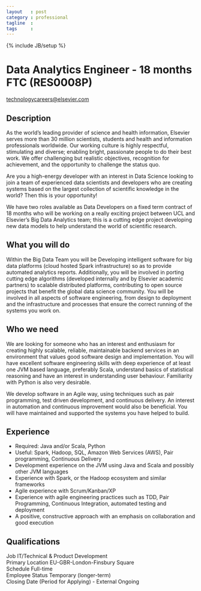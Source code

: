```yaml
---
layout   : post
category : professional
tagline  : 
tags     : 
---
```

{% include JB/setup %}

# Data Analytics Engineer - 18 months FTC (RES0008P)

technologycareers@elsevier.com

## Description

As the world’s leading provider of science and health information, Elsevier serves more than 30 million scientists, students and health and information professionals worldwide.  Our working culture is highly respectful, stimulating and diverse; enabling bright, passionate people to do their best work. We offer challenging but realistic objectives, recognition for achievement, and the opportunity to challenge the status quo.

Are you a high-energy developer with an interest in Data Science looking to join a team of experienced data scientists and developers who are creating systems based on the largest collection of scientific knowledge in the world? Then this is your opportunity!

We have two roles available as Data Developers on a fixed term contract of 18 months who will be working on a really exciting project between UCL and Elsevier’s Big Data Analytics team; this is a cutting edge project developing new data models to help understand the world of scientific research.
 
## What you will do

Within the Big Data Team you will be Developing intelligent software for big data platforms (cloud hosted Spark infrastructure) so as to provide automated analytics reports. Additionally, you will be involved in porting cutting edge algorithms (developed internally and by Elsevier academic partners) to scalable distributed platforms, contributing to open source projects that benefit the global data science community. You will be involved in all aspects of software engineering, from design to deployment and the infrastructure and processes that ensure the correct running of the systems you work on.
 
## Who we need

We are looking for someone who has an interest and enthusiasm for creating highly scalable, reliable, maintainable backend services in an environment that values good software design and implementation. You will have excellent software engineering skills with deep experience of at least one JVM based language, preferably Scala, understand basics of statistical reasoning and have an interest in understanding user behaviour. Familiarity with Python is also very desirable.
 

We develop software in an Agile way, using techniques such as pair programming, test driven development, and continuous delivery. An interest in automation and continuous improvement would also be beneficial. You will have maintained and supported the systems you have helped to build.
 
## Experience

- Required: Java and/or Scala, Python
- Useful: Spark, Hadoop, SQL, Amazon Web Services (AWS), Pair programming, Continuous Delivery
- Development experience on the JVM using Java and Scala and possibly other JVM languages
- Experience with Spark, or the Hadoop ecosystem and similar frameworks
- Agile experience with Scrum/Kanban/XP
- Experience with agile engineering practices such as TDD, Pair Programming, Continuous Integration, automated testing and deployment
- A positive, constructive approach with an emphasis on collaboration and good execution

## Qualifications

Job IT/Technical & Product Development  
Primary Location EU-GBR-London-Finsbury Square  
Schedule Full-time  
Employee Status Temporary (longer-term)  
Closing Date (Period for Applying) - External Ongoing
